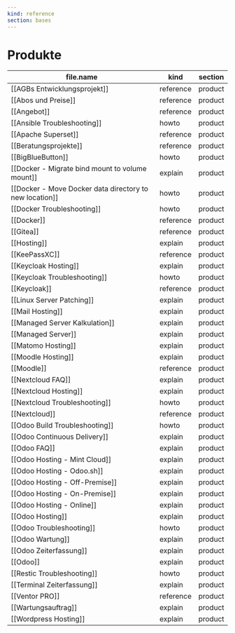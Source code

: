 ```yaml
---
kind: reference
section: bases
---
```


# Produkte

| file.name | kind | section |
| --- | --- | --- |
| [[AGBs Entwicklungsprojekt]] | reference | product |
| [[Abos und Preise]] | reference | product |
| [[Angebot]] | reference | product |
| [[Ansible Troubleshooting]] | howto | product |
| [[Apache Superset]] | reference | product |
| [[Beratungsprojekte]] | reference | product |
| [[BigBlueButton]] | howto | product |
| [[Docker - Migrate bind mount to volume mount]] | explain | product |
| [[Docker - Move Docker data directory to new location]] | howto | product |
| [[Docker Troubleshooting]] | howto | product |
| [[Docker]] | reference | product |
| [[Gitea]] | reference | product |
| [[Hosting]] | explain | product |
| [[KeePassXC]] | reference | product |
| [[Keycloak Hosting]] | explain | product |
| [[Keycloak Troubleshooting]] | howto | product |
| [[Keycloak]] | reference | product |
| [[Linux Server Patching]] | explain | product |
| [[Mail Hosting]] | explain | product |
| [[Managed Server Kalkulation]] | explain | product |
| [[Managed Server]] | explain | product |
| [[Matomo Hosting]] | explain | product |
| [[Moodle Hosting]] | explain | product |
| [[Moodle]] | reference | product |
| [[Nextcloud FAQ]] | explain | product |
| [[Nextcloud Hosting]] | explain | product |
| [[Nextcloud Troubleshooting]] | howto | product |
| [[Nextcloud]] | reference | product |
| [[Odoo Build Troubleshooting]] | howto | product |
| [[Odoo Continuous Delivery]] | explain | product |
| [[Odoo FAQ]] | explain | product |
| [[Odoo Hosting - Mint Cloud]] | explain | product |
| [[Odoo Hosting - Odoo.sh]] | explain | product |
| [[Odoo Hosting - Off-Premise]] | explain | product |
| [[Odoo Hosting - On-Premise]] | explain | product |
| [[Odoo Hosting - Online]] | explain | product |
| [[Odoo Hosting]] | explain | product |
| [[Odoo Troubleshooting]] | howto | product |
| [[Odoo Wartung]] | explain | product |
| [[Odoo Zeiterfassung]] | explain | product |
| [[Odoo]] | explain | product |
| [[Restic Troubleshooting]] | howto | product |
| [[Terminal Zeiterfassung]] | explain | product |
| [[Ventor PRO]] | reference | product |
| [[Wartungsauftrag]] | explain | product |
| [[Wordpress Hosting]] | explain | product |

